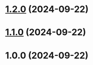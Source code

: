 # [1.2.0](https://github.com/amir-ben-shimol/ts-mock-api/compare/v1.1.0...v1.2.0) (2024-09-22)

# [1.1.0](https://github.com/amir-ben-shimol/ts-mock-api/compare/v1.0.0...v1.1.0) (2024-09-22)

# 1.0.0 (2024-09-22)
